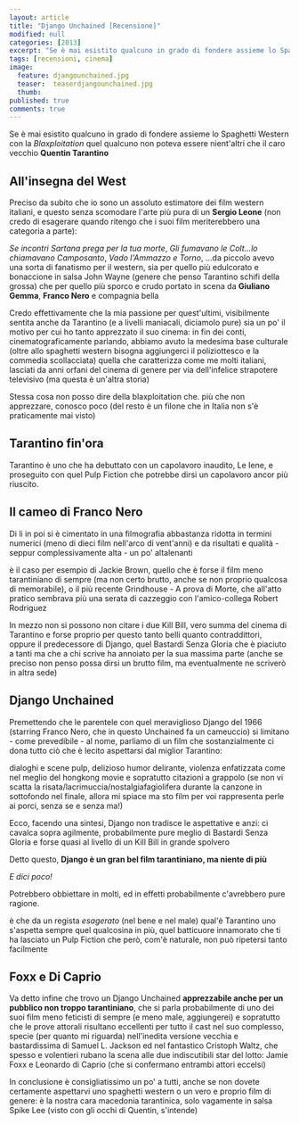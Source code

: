```yaml
---
layout: article
title: "Django Unchained [Recensione]"
modified: null
categories: [2013]
excerpt: "Se è mai esistito qualcuno in grado di fondere assieme lo Spaghetti Western con la _Blaxploitation_ quel qualcuno non poteva essere nient'altri che il caro vecchio **Quentin Tarantino**"
tags: [recensioni, cinema]
image: 
  feature: djangounchained.jpg
  teaser:  teaserdjangounchained.jpg
  thumb: 
published: true
comments: true
---
```

Se è mai esistito qualcuno in grado di fondere assieme lo Spaghetti Western con la _Blaxploitation_ quel qualcuno non poteva essere nient'altri che il caro vecchio **Quentin Tarantino**

## All'insegna del West

Preciso da subito che io sono un assoluto estimatore dei film western italiani, e questo senza scomodare l'arte più pura di un **Sergio Leone** (non credo di esagerare quando ritengo che i suoi film meriterebbero una categoria a parte):

_Se incontri Sartana prega per la tua morte_, _Gli fumavano le Colt...lo chiamavano Camposanto_, _Vado l'Ammazzo e Torno_, ...da piccolo avevo una sorta di fanatismo per il western, sia per quello più edulcorato e bonaccione in salsa John Wayne (genere che penso Tarantino schifi della grossa) che per quello più sporco e crudo portato in scena da **Giuliano Gemma**, **Franco Nero** e compagnia bella

Credo effettivamente che la mia passione per quest'ultimi, visibilmente sentita anche da Tarantino (e a livelli maniacali, diciamolo pure) sia un po' il motivo per cui ho tanto apprezzato il suo cinema: in fin dei conti, cinematograficamente parlando, abbiamo avuto la medesima base culturale (oltre allo spaghetti western bisogna aggiungerci il poliziottesco e la commedia scollacciata) quella che caratterizza come me molti italiani, lasciati da anni orfani del cinema di genere per via dell'infelice strapotere televisivo (ma questa è un'altra storia)

Stessa cosa non posso dire della blaxploitation che. più che non apprezzare, conosco poco (del resto è un filone che in Italia non s'è praticamente mai visto)

## Tarantino fin'ora

Tarantino è uno che ha debuttato con un capolavoro inaudito, Le Iene, e proseguito con quel Pulp Fiction che potrebbe dirsi un capolavoro ancor più riuscito.

## Il cameo di Franco Nero

Di li in poi si è cimentato in una filmografia abbastanza ridotta in termini numerici (meno di dieci film nell'arco di vent'anni) e da risultati e qualità - seppur complessivamente alta - un po' altalenanti

è il caso per esempio di Jackie Brown, quello che è forse il film meno tarantiniano di sempre (ma non certo brutto, anche se non proprio qualcosa di memorabile), o il più recente Grindhouse - A prova di Morte, che all'atto pratico sembrava più una serata di cazzeggio con l'amico-collega Robert Rodriguez

In mezzo non si possono non citare i due Kill Bill, vero summa del cinema di Tarantino e forse proprio per questo tanto belli quanto contraddittori, oppure il predecessore di Django, quel Bastardi Senza Gloria che è piaciuto a tanti ma che a chi scrive ha annoiato per la sua massima parte (anche se preciso non penso possa dirsi un brutto film, ma eventualmente ne scriverò in altra sede)

## Django Unchained

Premettendo che le parentele con quel meraviglioso Django del 1966 (starring Franco Nero, che in questo Unchained fa un cameuccio) si limitano - come prevedibile - al nome, parliamo di un film che sostanzialmente ci dona tutto ciò che è lecito aspettarsi dal miglior Tarantino:

dialoghi e scene pulp, delizioso humor delirante, violenza enfatizzata come nel meglio del hongkong movie e sopratutto citazioni a grappolo (se non vi scatta la risata/lacrimuccia/nostalgiafagiolifera durante la canzone in sottofondo nel finale, allora mi spiace ma sto film per voi rappresenta perle ai porci, senza se e senza ma!)

Ecco, facendo una sintesi, Django non tradisce le aspettative e anzi: ci cavalca sopra agilmente, probabilmente pure meglio di Bastardi Senza Gloria e forse quasi al livello di un Kill Bill in grande spolvero

Detto questo, **Django è un gran bel film tarantiniano, ma niente di più**

_E dici poco!_

Potrebbero obbiettare in molti, ed in effetti probabilmente c'avrebbero pure ragione.

è che da un regista _esagerato_ (nel bene e nel male) qual'è Tarantino uno s'aspetta sempre quel qualcosina in più, quel batticuore innamorato che ti ha lasciato un Pulp Fiction che però, com'è naturale, non può ripetersi tanto facilmente

## Foxx e Di Caprio

Va detto infine che trovo un Django Unchained **apprezzabile anche per un pubblico non troppo tarantiniano**, che si parla probabilmente di uno dei suoi film meno feticisti di sempre (e meno male, aggiungerei) e sopratutto che le prove attorali risultano eccellenti per tutto il cast nel suo complesso, specie (per quanto mi riguarda) nell'inedita versione vecchia e bastardissima di Samuel L. Jackson ed nel fantastico Cristoph Waltz, che spesso e volentieri rubano la scena alle due indiscutibili star del lotto: Jamie Foxx e Leonardo di Caprio (che si confermano entrambi attori eccelsi)

In conclusione è consigliatissimo un po' a tutti, anche se non dovete certamente aspettarvi uno spaghetti western o un vero e proprio film di genere: è la nostra cara macedonia tarantinica, solo vagamente in salsa Spike Lee (visto con gli occhi di Quentin, s'intende)

